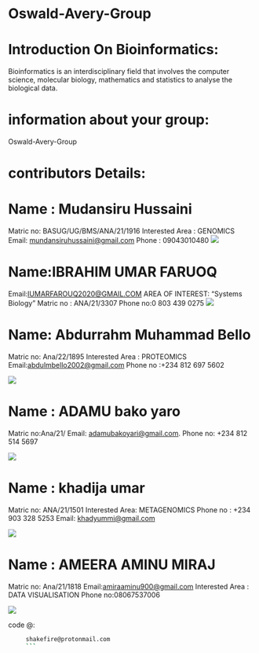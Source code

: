 # Oswald-Avery-Group

# Introduction On Bioinformatics:

Bioinformatics is an interdisciplinary field that involves the computer science, molecular biology, mathematics and statistics to analyse the biological data.


# information about your group:
Oswald-Avery-Group


# contributors Details: 

# Name : Mudansiru Hussaini 
Matric no: BASUG/UG/BMS/ANA/21/1916
Interested Area : GENOMICS
Email: mundansiruhussaini@gmail.com
Phone : 09043010480
<img src="images/IMG-20250201-WA0025.jpg">

# Name:IBRAHIM UMAR FARUOQ
Email:IUMARFAROUQ2020@GMAIL.COM
AREA OF INTEREST: “Systems Biology”
Matric no : ANA/21/3307
Phone no:0 803 439 0275
<img src="images/IMG-20250201-WA0026.jpg">

# Name: Abdurrahm Muhammad Bello
Matric no: Ana/22/1895
Interested Area : PROTEOMICS
Email:abdulmbello2002@gmail.com
Phone no :+234 812 697 5602

<img src="images/IMG-20250201-WA0029.jpg">

# Name : ADAMU bako yaro
Matric no:Ana/21/
Email: adamubakoyari@gmail.com.
Phone no: +234 812 514 5697

<img src="images/IMG-20250201-WA0030.jpg">

# Name : khadija umar
Matric no: ANA/21/1501
Interested Area: METAGENOMICS
Phone no : +234 903 328 5253
Email: khadyummi@gmail.com

<img src="images/IMG-20250202-WA0000.jpg">


# Name : AMEERA AMINU MIRAJ
Matric no: Ana/21/1818
Email:amiraaminu900@gmail.com
Interested Area : DATA VISUALISATION 
Phone no:08067537006

<img src="images/IMG-20250202-WA0001.jpg">




code @:
```bash
     shakefire@protonmail.com
     ```

